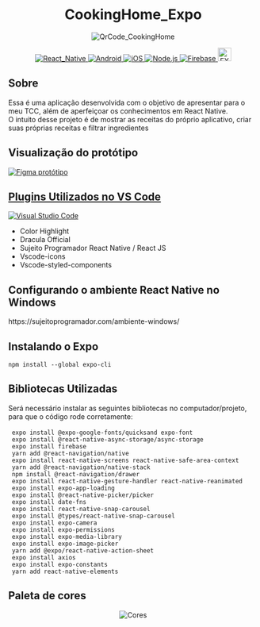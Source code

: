 
<!-- https://user-images.githubusercontent.com/74029212/129305717-abfd742b-6ed5-417d-8efb-db04959eacee.png -->
<!-- https://user-images.githubusercontent.com/74029212/129305728-a25e2c38-dbed-48ff-8cf5-4a104bed5d0b.png -->

<h1 align="center"> CookingHome_Expo </h1>

<!-- Imagens/GIF do APP -->
<p align="center">
  <img alt="QrCode_CookingHome" src="https://user-images.githubusercontent.com/74029212/142224321-d0763733-7b8b-4e10-9398-d7434f18396e.png" />
</p>


<!-- Imagens das Ferramentas/Frameworks utilizados -->

<p align="center">
  <a target="_blank" href="https://reactnative.dev">
    <img alt="React_Native" src="https://img.shields.io/badge/React_Native-20232A?style=for-the-badge&logo=react&logoColor=61DAFB" />
  </a>
  <a target="_blank" href="">
    <img alt="Android" src="https://img.shields.io/badge/Android-3DDC84?style=for-the-badge&logo=android&logoColor=white" />
  </a>
  <a target="_blank" href="">
    <img alt="iOS" src="https://img.shields.io/badge/iOS-000000?style=for-the-badge&logo=ios&logoColor=white" />
  </a>
  <a target="_blank" href="https://nodejs.org/en/">
    <img alt="Node.js" src="https://img.shields.io/badge/Node.js-339933?style=for-the-badge&logo=nodedotjs&logoColor=white" />
  </a>
  <a target="_blank" href="https://firebase.google.com/?hl=pt">
    <img alt="Firebase" src="https://img.shields.io/badge/firebase-ffca28?style=for-the-badge&logo=firebase&logoColor=black" />
  </a>
  <a target="_blank" href="https://docs.expo.dev">
    <img alt="EXPO" height=27 src="https://img.shields.io/badge/%20Expo-4630EB.svg?style=flat-square&logo=EXPO&labelColor=f3f3f3&logoColor=000" />
  </a>
</p>
<!-- 
<p align="center">
  <img alt="QrCode_CookingHome" src="https://user-images.githubusercontent.com/74029212/142224321-d0763733-7b8b-4e10-9398-d7434f18396e.png" />
</p>
-->
<!-- Sobre o projeto -->

<h2>Sobre</h2>
Essa é uma aplicação desenvolvida com o objetivo de apresentar para o meu TCC, além de aperfeiçoar os conhecimentos em React Native.<br>
O intuito desse projeto é de mostrar as receitas do próprio aplicativo, criar suas próprias receitas e filtrar ingredientes<br>

<!-- Protótipo do figma -->

<h2>Visualização do protótipo</h2>
<a target="_blank" href="https://www.figma.com/proto/XB7dPgKvIwGGrjo3bqHeJm/TCC?node-id=22%3A4&scaling=min-zoom&page-id=0%3A1&starting-point-node-id=22%3A4&show-proto-sidebar=1">
  <img alt="Figma protótipo" src="https://img.shields.io/badge/Figma-F24E1E?style=for-the-badge&logo=figma&logoColor=white"
</a>
  
<!-- Plugins VS Code -->
  
<h2>Plugins Utilizados no VS Code</h2>
<a target="_blank" href="https://code.visualstudio.com">
  <img alt="Visual Studio Code" src="https://img.shields.io/badge/Visual_Studio_Code-0078D4?style=for-the-badge&logo=visual%20studio%20code&logoColor=white" />
</a>
<p>
  <ul>
    <li>Color Highlight</li>
    <li>Dracula Official</li>
    <li>Sujeito Programador React Native / React JS</li>
    <li>Vscode-icons</li>
    <li>Vscode-styled-components</li>
  </ul>
</p>

<!-- Bibliotecas -->

<!-- Ambiente Windows -->
<h2>Configurando o ambiente React Native no Windows</h2>
https://sujeitoprogramador.com/ambiente-windows/

<!-- Expo -->
<h2>Instalando o Expo</h2>
<code>npm install --global expo-cli</code>

<!-- Bibliotecas -->
<h2>Bibliotecas Utilizadas</h2>
Será necessário instalar as seguintes bibliotecas no computador/projeto, para que o código rode corretamente:<br/><br/>
  <code> expo install @expo-google-fonts/quicksand expo-font</code><br/>
  <code> expo install @react-native-async-storage/async-storage</code><br/>
  <code> expo install firebase </code><br/>
  <code> yarn add @react-navigation/native</code><br/>
  <code> expo install react-native-screens react-native-safe-area-context</code><br/>
  <code> yarn add @react-navigation/native-stack </code><br/>
  <code> npm install @react-navigation/drawer </code><br/>
  <code> expo install react-native-gesture-handler react-native-reanimated </code><br/>
  <code> expo install expo-app-loading </code><br/>
  <code> expo install @react-native-picker/picker </code><br/> 
  <code> expo install date-fns </code><br/> 
  <code> expo install react-native-snap-carousel </code><br/>
  <code> expo install @types/react-native-snap-carousel </code><br/>
  <code> expo install expo-camera </code><br/>
  <code> expo install expo-permissions </code><br/>
  <code> expo install expo-media-library </code><br/>
  <code> expo install expo-image-picker </code><br/>
  <code> yarn add @expo/react-native-action-sheet </code><br/>
  <code> expo install axios </code><br/>
  <code> expo install expo-constants </code><br/>
  <code> yarn add react-native-elements </code><br/>
  <!--<code>  </code><br/>
  <code>  </code><br/>
  <code>  </code><br/>
  <code>  </code><br/>
  <code>  </code><br/>
  <code>  </code><br/>
  <code>  </code><br/>
  <code>  </code><br/>
  <code>  </code><br/>
  <code>  </code><br/>
  <code>  </code><br/> -->
  
  
<!-- Paleta de cores -->

<h2>Paleta de cores</h2>
<p align="center">
  <img alt="Cores" src="https://user-images.githubusercontent.com/74029212/126877549-66102de2-8cf6-4c52-9b23-ddbd440e2985.png" />
</p>

